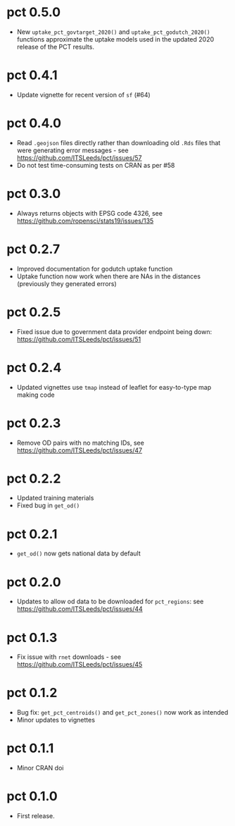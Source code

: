 # pct 0.5.0

- New `uptake_pct_govtarget_2020()` and `uptake_pct_godutch_2020()` functions approximate the uptake models used in the updated 2020 release of the PCT results.

# pct 0.4.1

- Update vignette for recent version of `sf` (#64)

# pct 0.4.0

- Read `.geojson` files directly rather than downloading old `.Rds` files that were generating error messages - see https://github.com/ITSLeeds/pct/issues/57
- Do not test time-consuming tests on CRAN as per #58

# pct 0.3.0

- Always returns objects with EPSG code 4326, see https://github.com/ropensci/stats19/issues/135

# pct 0.2.7

- Improved documentation for godutch uptake function
- Uptake function now work when there are NAs in the distances (previously they generated errors)

# pct 0.2.5

- Fixed issue due to government data provider endpoint being down: https://github.com/ITSLeeds/pct/issues/51

# pct 0.2.4

- Updated vignettes use `tmap` instead of leaflet for easy-to-type map making code

# pct 0.2.3

- Remove OD pairs with no matching IDs, see https://github.com/ITSLeeds/pct/issues/47

# pct 0.2.2

- Updated training materials
- Fixed bug in `get_od()`

# pct 0.2.1

- `get_od()` now gets national data by default

# pct 0.2.0

- Updates to allow od data to be downloaded for `pct_regions`: see https://github.com/ITSLeeds/pct/issues/44

# pct 0.1.3

- Fix issue with `rnet` downloads - see https://github.com/ITSLeeds/pct/issues/45

# pct 0.1.2

- Bug fix: `get_pct_centroids()` and `get_pct_zones()` now work as intended
- Minor updates to vignettes

# pct 0.1.1
- Minor CRAN doi

# pct 0.1.0
* First release.
